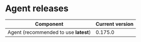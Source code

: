 # Agent releases

| Component                             | Current version |
| ------------------------------------- | --------------- |
| Agent (recommended to use **latest**) | 0.175.0         |
